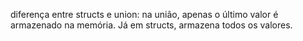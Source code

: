 diferença entre structs e union: na união, apenas o último valor é armazenado na memória. Já em structs, armazena todos os valores.